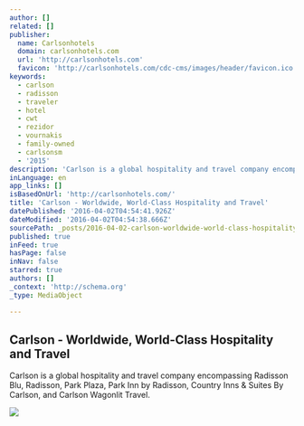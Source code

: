 ```yaml
---
author: []
related: []
publisher:
  name: Carlsonhotels
  domain: carlsonhotels.com
  url: 'http://carlsonhotels.com'
  favicon: 'http://carlsonhotels.com/cdc-cms/images/header/favicon.ico'
keywords:
  - carlson
  - radisson
  - traveler
  - hotel
  - cwt
  - rezidor
  - vournakis
  - family-owned
  - carlsonsm
  - '2015'
description: 'Carlson is a global hospitality and travel company encompassing Radisson Blu, Radisson, Park Plaza, Park Inn by Radisson, Country Inns & Suites By Carlson, and Carlson Wagonlit Travel.'
inLanguage: en
app_links: []
isBasedOnUrl: 'http://carlsonhotels.com/'
title: 'Carlson - Worldwide, World-Class Hospitality and Travel'
datePublished: '2016-04-02T04:54:41.926Z'
dateModified: '2016-04-02T04:54:38.666Z'
sourcePath: _posts/2016-04-02-carlson-worldwide-world-class-hospitality-and-travel.md
published: true
inFeed: true
hasPage: false
inNav: false
starred: true
authors: []
_context: 'http://schema.org'
_type: MediaObject

---
```

<article style=""><h1>Carlson - Worldwide, World-Class Hospitality and Travel</h1><p>Carlson is a global hospitality and travel company encompassing Radisson Blu, Radisson, Park Plaza, Park Inn by Radisson, Country Inns &amp; Suites By Carlson, and Carlson Wagonlit Travel.</p><img src="http://carlsonhotels.com/cdc-cms/images/logos/lockup_carlsonrezidor.png" /></article>